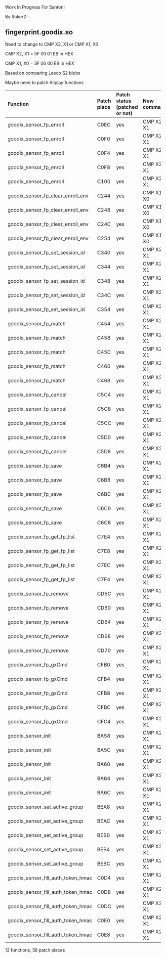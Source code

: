 Work In Progress For Santoni


By Roker2

## fingerprint.goodix.so

Need to change to CMP X2, X1 or CMP X1, X0

CMP X2, X1 = 5F 00 01 EB in HEX

CMP X1, X0 = 3F 00 00 EB in HEX

Based on comparing Leeco S2 blobs

Maybe need to patch Aliplay functions

| Function                           | Patch place | Patch status (patched or not) | New command |
| :--------------------------------- | :---------- | :---------------------------- | :---------- |
| goodix_sensor_fp_enroll            | C0EC        | yes                           | CMP X2, X1  |
| goodix_sensor_fp_enroll            | C0F0        | yes                           | CMP X2, X1  |
| goodix_sensor_fp_enroll            | C0F4        | yes                           | CMP X2, X1  |
| goodix_sensor_fp_enroll            | C0F8        | yes                           | CMP X2, X1  |
| goodix_sensor_fp_enroll            | C100        | yes                           | CMP X2, X1  |
| goodix_sensor_fp_clear_enroll_env  | C244        | yes                           | CMP X1, X0  |
| goodix_sensor_fp_clear_enroll_env  | C248        | yes                           | CMP X1, X0  |
| goodix_sensor_fp_clear_enroll_env  | C24C        | yes                           | CMP X1, X0  |
| goodix_sensor_fp_clear_enroll_env  | C254        | yes                           | CMP X1, X0  |
| goodix_sensor_fp_set_session_id    | C340        | yes                           | CMP X2, X1  |
| goodix_sensor_fp_set_session_id    | C344        | yes                           | CMP X2, X1  |
| goodix_sensor_fp_set_session_id    | C348        | yes                           | CMP X2, X1  |
| goodix_sensor_fp_set_session_id    | C34C        | yes                           | CMP X2, X1  |
| goodix_sensor_fp_set_session_id    | C354        | yes                           | CMP X2, X1  |
| goodix_sensor_fp_match             | C454        | yes                           | CMP X2, X1  |
| goodix_sensor_fp_match             | C458        | yes                           | CMP X2, X1  |
| goodix_sensor_fp_match             | C45C        | yes                           | CMP X2, X1  |
| goodix_sensor_fp_match             | C460        | yes                           | CMP X2, X1  |
| goodix_sensor_fp_match             | C468        | yes                           | CMP X2, X1  |
| goodix_sensor_fp_cancel            | C5C4        | yes                           | CMP X2, X1  |
| goodix_sensor_fp_cancel            | C5C8        | yes                           | CMP X2, X1  |
| goodix_sensor_fp_cancel            | C5CC        | yes                           | CMP X2, X1  |
| goodix_sensor_fp_cancel            | C5D0        | yes                           | CMP X2, X1  |
| goodix_sensor_fp_cancel            | C5D8        | yes                           | CMP X2, X1  |
| goodix_sensor_fp_save              | C6B4        | yes                           | CMP X2, X1  |
| goodix_sensor_fp_save              | C6B8        | yes                           | CMP X2, X1  |
| goodix_sensor_fp_save              | C6BC        | yes                           | CMP X2, X1  |
| goodix_sensor_fp_save              | C6C0        | yes                           | CMP X2, X1  |
| goodix_sensor_fp_save              | C6C8        | yes                           | CMP X2, X1  |
| goodix_sensor_fp_get_fp_list       | C7E4        | yes                           | CMP X2, X1  |
| goodix_sensor_fp_get_fp_list       | C7E8        | yes                           | CMP X2, X1  |
| goodix_sensor_fp_get_fp_list       | C7EC        | yes                           | CMP X2, X1  |
| goodix_sensor_fp_get_fp_list       | C7F4        | yes                           | CMP X2, X1  |
| goodix_sensor_fp_remove            | CD5C        | yes                           | CMP X2, X1  |
| goodix_sensor_fp_remove            | CD60        | yes                           | CMP X2, X1  |
| goodix_sensor_fp_remove            | CD64        | yes                           | CMP X2, X1  |
| goodix_sensor_fp_remove            | CD68        | yes                           | CMP X2, X1  |
| goodix_sensor_fp_remove            | CD70        | yes                           | CMP X2, X1  |
| goodix_sensor_fp_gxCmd             | CFB0        | yes                           | CMP X2, X1  |
| goodix_sensor_fp_gxCmd             | CFB4        | yes                           | CMP X2, X1  |
| goodix_sensor_fp_gxCmd             | CFB8        | yes                           | CMP X2, X1  |
| goodix_sensor_fp_gxCmd             | CFBC        | yes                           | CMP X2, X1  |
| goodix_sensor_fp_gxCmd             | CFC4        | yes                           | CMP X2, X1  |
| goodix_sensor_init                 | BA58        | yes                           | CMP X2, X1  |
| goodix_sensor_init                 | BA5C        | yes                           | CMP X2, X1  |
| goodix_sensor_init                 | BA60        | yes                           | CMP X2, X1  |
| goodix_sensor_init                 | BA64        | yes                           | CMP X2, X1  |
| goodix_sensor_init                 | BA6C        | yes                           | CMP X2, X1  |
| goodix_sensor_set_active_group     | BEA8        | yes                           | CMP X2, X1  |
| goodix_sensor_set_active_group     | BEAC        | yes                           | CMP X2, X1  |
| goodix_sensor_set_active_group     | BEB0        | yes                           | CMP X2, X1  |
| goodix_sensor_set_active_group     | BEB4        | yes                           | CMP X2, X1  |
| goodix_sensor_set_active_group     | BEBC        | yes                           | CMP X2, X1  |
| goodix_sensor_fill_auth_token_hmac | C0D4        | yes                           | CMP X2, X1  |
| goodix_sensor_fill_auth_token_hmac | C0D8        | yes                           | CMP X2, X1  |
| goodix_sensor_fill_auth_token_hmac | C0DC        | yes                           | CMP X2, X1  |
| goodix_sensor_fill_auth_token_hmac | C0E0        | yes                           | CMP X2, X1  |
| goodix_sensor_fill_auth_token_hmac | C0E8        | yes                           | CMP X2, X1  |

12 functions, 58 patch places
